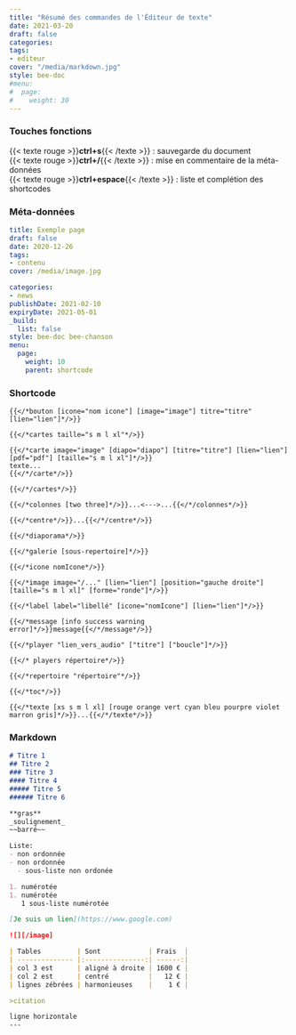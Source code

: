 ```yaml
---
title: "Résumé des commandes de l'Éditeur de texte"
date: 2021-03-20
draft: false
categories:
tags:
- editeur
cover: "/media/markdown.jpg"
style: bee-doc
#menu:
#  page:
#    weight: 30
---
```

<!--more-->
### Touches fonctions

{{< texte rouge >}}**ctrl+s**{{< /texte >}} : sauvegarde du document  
{{< texte rouge >}}**ctrl+/**{{< /texte >}} : mise en commentaire de la méta-données  
{{< texte rouge >}}**ctrl+espace**{{< /texte >}} : liste et complétion des shortcodes  

### Méta-données
```yaml
title: Exemple page
draft: false 
date: 2020-12-26 
tags: 
- contenu
cover: /media/image.jpg

categories: 
- news
publishDate: 2021-02-10 
expiryDate: 2021-05-01  
_build:
  list: false
style: bee-doc bee-chanson
menu:
  page:
    weight: 10
    parent: shortcode
```

### Shortcode

```
{{</*bouton [icone="nom icone"] [image="image"] titre="titre" [lien="lien"]*/>}}

{{</*cartes taille="s m l xl"*/>}}

{{</*carte image="image" [diapo="diapo"] [titre="titre"] [lien="lien"] [pdf="pdf"] [taille="s m l xl"]*/>}}  
texte...  
{{</*/carte*/>}}

{{</*/cartes*/>}}

{{</*colonnes [two three]*/>}}...<--->...{{</*/colonnes*/>}}

{{</*centre*/>}}...{{</*/centre*/>}}

{{</*diaporama*/>}}

{{</*galerie [sous-repertoire]*/>}}

{{</*icone nomIcone*/>}}

{{</*image image="/..." [lien="lien"] [position="gauche droite"] [taille="s m l xl]" [forme="ronde"]*/>}}

{{</*label label="libellé" [icone="nomIcone"] [lien="lien"]*/>}}

{{</*message [info success warning error]*/>}}message{{</*/message*/>}}

{{</*player "lien_vers_audio" ["titre"] ["boucle"]*/>}}

{{</* players répertoire*/>}}

{{</*repertoire "répertoire"*/>}}

{{</*toc*/>}}

{{</*texte [xs s m l xl] [rouge orange vert cyan bleu pourpre violet marron gris]*/>}}...{{</*/texte*/>}}
```
### Markdown

```markdown
# Titre 1
## Titre 2
### Titre 3
#### Titre 4
##### Titre 5
###### Titre 6

**gras**
_soulignement_
~~barré~~

Liste:
- non ordonnée
- non ordonnée
  - sous-liste non ordonée

1. numérotée
1. numérotée
   1 sous-liste numérotée

[Je suis un lien](https://www.google.com)

![][/image]

| Tables         | Sont            | Frais  |
| -------------- |:---------------:| ------:|
| col 3 est      | aligné à droite | 1600 € |
| col 2 est      | centré          |   12 € |
| lignes zébrées | harmonieuses    |    1 € |

>citation

ligne horizontale
---

```